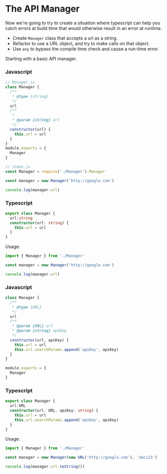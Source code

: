 # The API Manager

Now we're going to try to create a situation where typescript can help you catch errors at build time that would otherwise result in an error at runtime.

- Create `Manager` class that accepts a url as a string.
- Refactor to use a URL object, and try to make calls on that object.
- Use `any` to bypass the compile time check and cause a run-time error.

Starting with a basic API manager.

### Javascript

```js
// Manager.js
class Manager {
  /**
   * @type {string}
   */
  url
  /**
   * 
   * @param {string} url 
   */
  constructor(url) {
    this.url = url
  }
}
module.exports = {
  Manager
}

// index.js
const Manager = require('./Manager').Manager

const manager = new Manager('http://google.com')

console.log(manager.url)
```

### Typescript

```ts
export class Manager {
  url:string
  constructor(url: string) {
    this.url = url
  }
}
```

Usage:

```ts
import { Manager } from './Manager'

const manager = new Manager('http://google.com')

console.log(manager.url)
```

### Javascript

```js
class Manager {
  /**
   * @type {URL}
   */
  url
  /**
   * @param {URL} url 
   * @param {string} apiKey 
   */
  constructor(url, apiKey) {
    this.url = url
    this.url.searchParams.append('apiKey', apiKey)
  }
}

module.exports = {
  Manager
}
```

### Typescript

```ts
export class Manager {
  url:URL
  constructor(url: URL, apiKey: string) {
    this.url = url
    this.url.searchParams.append('apiKey', apiKey)
  }
}
```

Usage:

```ts
import { Manager } from './Manager'

const manager = new Manager(new URL('http://google.com'), 'abc123')

console.log(manager.url.toString())
```